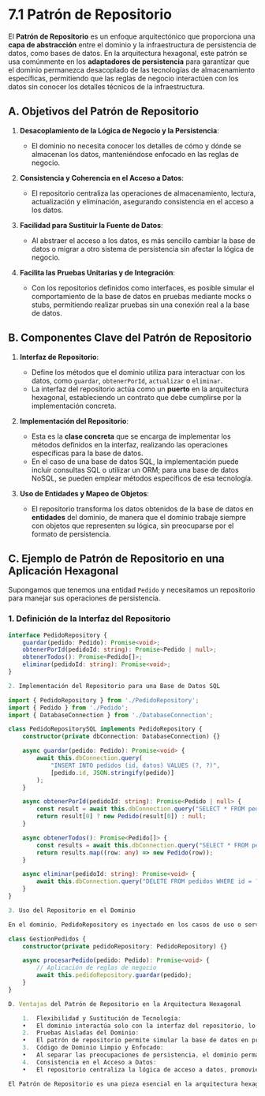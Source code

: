 # 7.1 Patrón de Repositorio

El **Patrón de Repositorio** es un enfoque arquitectónico que proporciona una **capa de abstracción** entre el dominio y la infraestructura de persistencia de datos, como bases de datos. En la arquitectura hexagonal, este patrón se usa comúnmente en los **adaptadores de persistencia** para garantizar que el dominio permanezca desacoplado de las tecnologías de almacenamiento específicas, permitiendo que las reglas de negocio interactúen con los datos sin conocer los detalles técnicos de la infraestructura.

## A. Objetivos del Patrón de Repositorio

1. **Desacoplamiento de la Lógica de Negocio y la Persistencia**:

   - El dominio no necesita conocer los detalles de cómo y dónde se almacenan los datos, manteniéndose enfocado en las reglas de negocio.

2. **Consistencia y Coherencia en el Acceso a Datos**:

   - El repositorio centraliza las operaciones de almacenamiento, lectura, actualización y eliminación, asegurando consistencia en el acceso a los datos.

3. **Facilidad para Sustituir la Fuente de Datos**:

   - Al abstraer el acceso a los datos, es más sencillo cambiar la base de datos o migrar a otro sistema de persistencia sin afectar la lógica de negocio.

4. **Facilita las Pruebas Unitarias y de Integración**:
   - Con los repositorios definidos como interfaces, es posible simular el comportamiento de la base de datos en pruebas mediante mocks o stubs, permitiendo realizar pruebas sin una conexión real a la base de datos.

## B. Componentes Clave del Patrón de Repositorio

1. **Interfaz de Repositorio**:

   - Define los métodos que el dominio utiliza para interactuar con los datos, como `guardar`, `obtenerPorId`, `actualizar` o `eliminar`.
   - La interfaz del repositorio actúa como un **puerto** en la arquitectura hexagonal, estableciendo un contrato que debe cumplirse por la implementación concreta.

2. **Implementación del Repositorio**:

   - Esta es la **clase concreta** que se encarga de implementar los métodos definidos en la interfaz, realizando las operaciones específicas para la base de datos.
   - En el caso de una base de datos SQL, la implementación puede incluir consultas SQL o utilizar un ORM; para una base de datos NoSQL, se pueden emplear métodos específicos de esa tecnología.

3. **Uso de Entidades y Mapeo de Objetos**:
   - El repositorio transforma los datos obtenidos de la base de datos en **entidades** del dominio, de manera que el dominio trabaje siempre con objetos que representen su lógica, sin preocuparse por el formato de persistencia.

## C. Ejemplo de Patrón de Repositorio en una Aplicación Hexagonal

Supongamos que tenemos una entidad `Pedido` y necesitamos un repositorio para manejar sus operaciones de persistencia.

### 1. Definición de la Interfaz del Repositorio

```typescript
interface PedidoRepository {
    guardar(pedido: Pedido): Promise<void>;
    obtenerPorId(pedidoId: string): Promise<Pedido | null>;
    obtenerTodos(): Promise<Pedido[]>;
    eliminar(pedidoId: string): Promise<void>;
}

2. Implementación del Repositorio para una Base de Datos SQL

import { PedidoRepository } from './PedidoRepository';
import { Pedido } from './Pedido';
import { DatabaseConnection } from './DatabaseConnection';

class PedidoRepositorySQL implements PedidoRepository {
    constructor(private dbConnection: DatabaseConnection) {}

    async guardar(pedido: Pedido): Promise<void> {
        await this.dbConnection.query(
            "INSERT INTO pedidos (id, datos) VALUES (?, ?)",
            [pedido.id, JSON.stringify(pedido)]
        );
    }

    async obtenerPorId(pedidoId: string): Promise<Pedido | null> {
        const result = await this.dbConnection.query("SELECT * FROM pedidos WHERE id = ?", [pedidoId]);
        return result[0] ? new Pedido(result[0]) : null;
    }

    async obtenerTodos(): Promise<Pedido[]> {
        const results = await this.dbConnection.query("SELECT * FROM pedidos");
        return results.map((row: any) => new Pedido(row));
    }

    async eliminar(pedidoId: string): Promise<void> {
        await this.dbConnection.query("DELETE FROM pedidos WHERE id = ?", [pedidoId]);
    }
}

3. Uso del Repositorio en el Dominio

En el dominio, PedidoRepository es inyectado en los casos de uso o servicios de dominio para realizar operaciones de almacenamiento sin conocer los detalles de la implementación.

class GestionPedidos {
    constructor(private pedidoRepository: PedidoRepository) {}

    async procesarPedido(pedido: Pedido): Promise<void> {
        // Aplicación de reglas de negocio
        await this.pedidoRepository.guardar(pedido);
    }
}

D. Ventajas del Patrón de Repositorio en la Arquitectura Hexagonal

	1.	Flexibilidad y Sustitución de Tecnología:
	•	El dominio interactúa solo con la interfaz del repositorio, lo que permite cambiar o actualizar la base de datos sin afectar el resto del sistema.
	2.	Pruebas Aisladas del Dominio:
	•	El patrón de repositorio permite simular la base de datos en pruebas unitarias mediante mocks, facilitando la validación de la lógica de negocio sin necesidad de una conexión real.
	3.	Código de Dominio Limpio y Enfocado:
	•	Al separar las preocupaciones de persistencia, el dominio permanece enfocado exclusivamente en la lógica de negocio.
	4.	Consistencia en el Acceso a Datos:
	•	El repositorio centraliza la lógica de acceso a datos, promoviendo un acceso más consistente y reutilizable.

El Patrón de Repositorio es una pieza esencial en la arquitectura hexagonal que ayuda a mantener el dominio desacoplado de la infraestructura de datos, facilitando el cambio de tecnologías de persistencia y permitiendo pruebas más efectivas y un diseño más limpio y mantenible.

```
